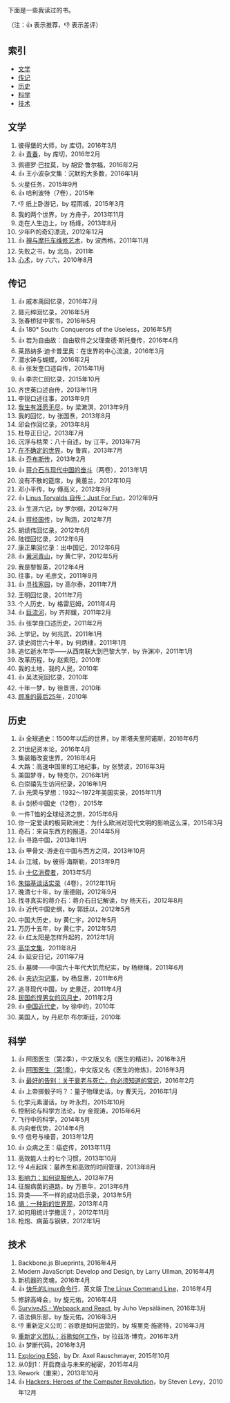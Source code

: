 下面是一些我读过的书。

（注：:+1: 表示推荐，:-1: 表示差评）

## 索引

- [文学](#文学)
- [传记](#传记)
- [历史](#历史)
- [科学](#科学)
- [技术](#技术)

## 文学

1. 彼得堡的大师，by 库切，2016年3月
1. :+1: [青春](http://www.ruanyifeng.com/blog/2016/02/youth-by-coetzee.html)，by 库切，2016年2月
1. 佩德罗·巴拉莫，by 胡安·鲁尔福，2016年2月
1. :+1: 王小波杂文集：沉默的大多数，2016年1月
1. 火星任务，2015年9月
1. :+1: 哈利波特（7卷），2015年
1. :-1: 纸上卧游记，by 程雨城，2015年3月
1. 我的两个世界，by 方舟子，2013年11月
1. 走在人生边上，by 杨绛，2013年8月
1. 少年Pi的奇幻漂流，2012年12月
1. :+1: [禅与摩托车维修艺术](http://www.ruanyifeng.com/blog/2011/12/zen_and_the_art_of_motorcycle_maintenance.html)，by 波西格，2011年11月
1. 失败之书，by 北岛，2011年
1. [心术](http://www.ruanyifeng.com/blog/2010/09/where_i_am_going.html)，by 六六，2010年8月

## 传记

1. :+1: 戚本禹回忆录，2016年7月
1. 聂元梓回忆录，2016年5月
1. 张春桥狱中家书，2016年5月
1. :+1: 180° South: Conquerors of the Useless，2016年5月
1. :+1: 若为自由故：自由软件之父理查德·斯托曼传，2016年4月
1. 莱昂纳多·迪卡普里奥：在世界的中心流浪，2016年3月
1. 潜水钟与蝴蝶，2016年2月
1. :+1: 张发奎口述自传，2015年11月
1. :+1: 李宗仁回忆录，2015年10月
1. 齐世英口述自传，2013年11月
1. 李锐口述往事，2013年9月
1. [我生有涯愿无尽](http://www.ruanyifeng.com/blog/2013/09/liang_shuming.html)，by 梁漱溟，2013年9月
1. 我的回忆，by 张国焘，2013年8月
1. 邱会作回忆录，2013年8月
1. 杜导正日记，2013年7月
1. 沉浮与枯荣：八十自述，by 江平，2013年7月
1. [在不确定的世界](http://www.ruanyifeng.com/blog/2006/11/in_an_uncertain_world_by_robert_rubin.html)，by 鲁宾，2013年7月
1. :+1: [乔布斯传](http://www.ruanyifeng.com/blog/2013/03/apple_inc_and_division_of_labor.html)，2013年2月
1. :+1: [蒋介石与现代中国的奋斗](http://www.ruanyifeng.com/blog/2013/02/chiang_kai-shek.html)（两卷），2013年1月
1. 没有不散的筵席，by 黄蕙兰，2012年10月
1. 邓小平传，by 傅高义，2012年9月
1. :+1: [Linus Torvalds 自传：Just For Fun](http://www.ruanyifeng.com/blog/2012/09/linus_torvalds.html)，2012年9月
1. :+1: 生涯六记，by 罗尔纲，2012年7月
1. :+1: [蒋经国传](http://www.ruanyifeng.com/blog/2012/07/chiang_ching-kuo.html)，by 陶涵，2012年7月
1. 胡绩伟回忆录，2012年6月
1. 陆铿回忆录，2012年6月
1. 康正果回忆录：出中国记，2012年6月
1. :+1: [黄河青山](http://www.ruanyifeng.com/blog/2012/05/ray_huang_s_memoir.html)，by 黄仁宇，2012年5月
1. 我是黎智英，2012年4月
1. 往事，by 毛彦文，2011年9月
1. :+1: [寻找家园](http://www.ruanyifeng.com/blog/2011/07/gao_ertai.html)，by 高尔泰，2011年7月
1. 王明回忆录，2011年7月
1. 个人历史，by 格雷厄姆，2011年4月
1. :+1: [巨流河](http://www.ruanyifeng.com/blog/2011/02/book_excerpt_of_the_ju_liu_river.html)，by 齐邦媛，2011年2月
1. :+1: 张学良口述历史，2011年2月
1. 上学记，by 何兆武，2011年1月
1. 读史阅世六十年，by 何炳棣，2011年1月
1. 追忆逝水年华——从西南联大到巴黎大学，by 许渊冲，2011年1月
1. 改革历程，by 赵紫阳，2010年
1. 我的土地，我的人民，2010年
1. :+1: 吴法宪回忆录，2010年
1. 十年一梦，by 徐景贤，2010年
1. [顾准的最后25年](http://www.ruanyifeng.com/blog/2010/10/what_is_margin.html)，2010年

## 历史

1. :+1: 全球通史：1500年以后的世界，by 斯塔夫里阿诺斯，2016年6月
1. 21世纪资本论，2016年4月
1. 集装箱改变世界，2016年4月
1. 大路：高速中国里的工地纪事，by 张赞波，2016年3月
1. 美国梦寻，by 特克尔，2016年1月
1. 白崇禧先生访问纪录，2016年1月
1. :+1: 光荣与梦想：1932～1972年美国实录，2015年11月
1. :+1: 剑桥中国史（12卷），2015年
1. 一件T恤的全球经济之旅，2015年6月
1. 你一定爱读的极简欧洲史：为什么欧洲对现代文明的影响这么深，2015年3月
1. 奇石：来自东西方的报道，2014年5月
1. :+1: 寻路中国，2013年11月
1. :+1: 甲骨文-游走在中国与西方之间，2013年10月
1. :+1: 江城，by 彼得·海斯勒，2013年9月
1. :+1: [十亿消费者](http://www.ruanyifeng.com/blog/2013/05/one-billion-consumers.html)，2013年5月
1. [朱镕基谈话实录](http://www.ruanyifeng.com/blog/2012/11/failure_of_healthcare_reform.html)（4卷），2012年11月
1. 晚清七十年，by 唐德刚，2012年9月
1. 找寻真实的蒋介石：蒋介石日记解读，by 杨天石，2012年8月
1. :+1: 近代中国史纲，by 郭廷以，2012年5月
1. 中国大历史，by 黄仁宇，2012年5月
1. 万历十五年，by 黄仁宇，2012年5月
1. :+1: 红太阳是怎样升起的，2012年1月
1. [高华文集](http://www.ruanyifeng.com/blog/2011/08/cooking_technology_innovation_movement.html)，2011年8月
1. :+1: 延安日记，2011年7月
1. :+1: 墓碑——中国六十年代大饥荒纪实，by 杨继绳，2011年6月
1. :+1: [夹边沟记事](http://www.ruanyifeng.com/blog/2011/06/jiabian_ditch.html)，by 杨显惠，2011年6月
1. 追寻现代中国，by 史景迁，2011年4月
1. [民国彪悍男女的风月史](http://www.ruanyifeng.com/blog/2011/03/china_celebrity_gossips_pre-1949.html)，2011年2月
1. :+1: [中国近代史](http://www.ruanyifeng.com/blog/2011/02/three_kinds_of_chinese_revolution.html)，by 徐中约，2010年
1. 美国人，by 丹尼尔·布尔斯廷，2010年

## 科学

1. :+1: 阿图医生（第2季），中文版又名《医生的精进》，2016年3月
1. :+1: [阿图医生（第1季）](https://github.com/ruanyf/articles/blob/master/2016/2016-03-28-necrotizing-fasciitis.md)，中文版又名《医生的修炼》，2016年3月
1. :+1: [最好的告别：关于衰老与死亡，你必须知道的常识](http://www.ruanyifeng.com/blog/2016/03/death.html)，2016年2月
1. :+1: 上帝掷骰子吗？：量子物理史话，by 曹天元，2016年1月
1. 化学元素漫话，by 叶永烈，2015年10月
1. 控制论与科学方法论，by 金观涛，2015年6月
1. 飞行中的科学，2014年5月
1. 内向者优势，2014年4月
1. :-1: 信号与噪音，2013年12月
1. :+1: 众病之王：癌症传，2013年11月
1. 高效能人士的七个习惯，2013年10月
1. :-1: 4点起床：最养生和高效的时间管理，2013年8月
1. [影响力：如何说服他人](http://www.ruanyifeng.com/blog/2013/08/influence_the_psychology_of_persuasion.html)，2013年7月
1. 征服病菌的道路，by 万景华，2013年6月
1. 异类——不一样的成功启示录，2013年5月
1. [熵：一种新的世界观](http://www.ruanyifeng.com/blog/2013/04/entropy.html)，2013年4月
1. 如何用统计学撒谎？，2012年11月
1. 枪炮、病菌与钢铁，2012年1月

## 技术

1. Backbone.js Blueprints, 2016年4月
1. Modern JavaScript: Develop and Design, by Larry Ullman, 2016年4月
1. 新机器的灵魂，2016年4月
1. :+1: [快乐的Linux命令行](http://billie66.github.io/TLCL/index.html)，英文版 [The Linux Command Line](http://linuxcommand.org/)，2016年4月
1. 修辞高峰会，by 旋元佑，2016年4月
1. [SurviveJS - Webpack and React](http://survivejs.com/), by Juho Vepsäläinen, 2016年3月
1. 语法俱乐部，by 旋元佑，2016年3月
1. :-1: 重新定义公司：谷歌是如何运营的，by 埃里克·施密特，2016年3月
1. [重新定义团队：谷歌如何工作](http://www.ruanyifeng.com/blog/2016/03/performance-management.html)，by 拉兹洛·博克，2016年3月
1. :+1: 梦断代码，2016年3月
1. [Exploring ES6](http://exploringjs.com/)，by Dr. Axel Rauschmayer, 2015年10月
1. 从0到1：开启商业与未来的秘密，2015年4月
1. Rework（重来），2013年10月
1. :+1: [Hackers: Heroes of the Computer Revolution](http://www.ruanyifeng.com/blog/2010/12/hackers_heroes_of_the_computer_revolution.html)，by Steven Levy，2010年12月
